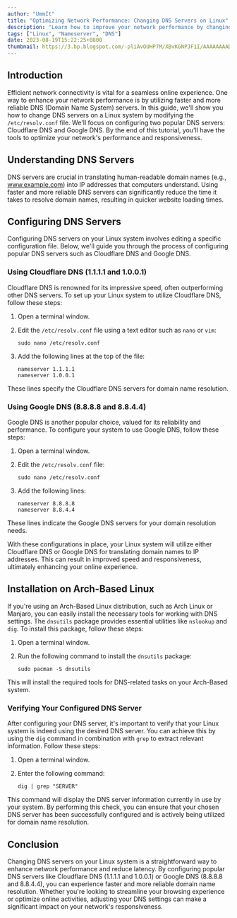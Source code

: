 ```yaml
---
author: "UmmIt"
title: "Optimizing Network Performance: Changing DNS Servers on Linux"
description: "Learn how to improve your network performance by changing DNS servers on Linux. Configure popular DNS servers like Cloudflare DNS and Google DNS to enhance your browsing experience."
tags: ["Linux", "Nameserver", "DNS"]
date: 2023-08-19T15:22:25+0800
thumbnail: https://3.bp.blogspot.com/-pliAvOUHP7M/XBvKGNPJF1I/AAAAAAAADRc/12h765aA9_MkB2hxKwjDg_-Lk9kxbTQfQCLcBGAs/s1600/What%2BIs%2BDNS%2BTypes%2BOf%2BDNS%2BServer.jpg
---
```


## Introduction

Efficient network connectivity is vital for a seamless online experience. One way to enhance your network performance is by utilizing faster and more reliable DNS (Domain Name System) servers. In this guide, we'll show you how to change DNS servers on a Linux system by modifying the `/etc/resolv.conf` file. We'll focus on configuring two popular DNS servers: Cloudflare DNS and Google DNS. By the end of this tutorial, you'll have the tools to optimize your network's performance and responsiveness.

## Understanding DNS Servers

DNS servers are crucial in translating human-readable domain names (e.g., www.example.com) into IP addresses that computers understand. Using faster and more reliable DNS servers can significantly reduce the time it takes to resolve domain names, resulting in quicker website loading times.

## Configuring DNS Servers

Configuring DNS servers on your Linux system involves editing a specific configuration file. Below, we'll guide you through the process of configuring popular DNS servers such as Cloudflare DNS and Google DNS.

### Using Cloudflare DNS (1.1.1.1 and 1.0.0.1)

Cloudflare DNS is renowned for its impressive speed, often outperforming other DNS servers. To set up your Linux system to utilize Cloudflare DNS, follow these steps:

1. Open a terminal window.

2. Edit the `/etc/resolv.conf` file using a text editor such as `nano` or `vim`:

   ```shell
   sudo nano /etc/resolv.conf
   ```

3. Add the following lines at the top of the file:

   ```shell
   nameserver 1.1.1.1
   nameserver 1.0.0.1
   ```

These lines specify the Cloudflare DNS servers for domain name resolution.

### Using Google DNS (8.8.8.8 and 8.8.4.4)

Google DNS is another popular choice, valued for its reliability and performance. To configure your system to use Google DNS, follow these steps:

1. Open a terminal window.

2. Edit the `/etc/resolv.conf` file:

   ```shell
   sudo nano /etc/resolv.conf
   ```

3. Add the following lines:

   ```shell
   nameserver 8.8.8.8
   nameserver 8.8.4.4
   ```

These lines indicate the Google DNS servers for your domain resolution needs.

With these configurations in place, your Linux system will utilize either Cloudflare DNS or Google DNS for translating domain names to IP addresses. This can result in improved speed and responsiveness, ultimately enhancing your online experience.

## Installation on Arch-Based Linux

If you're using an Arch-Based Linux distribution, such as Arch Linux or Manjaro, you can easily install the necessary tools for working with DNS settings. The `dnsutils` package provides essential utilities like `nslookup` and `dig`. To install this package, follow these steps:

1. Open a terminal window.

2. Run the following command to install the `dnsutils` package:

   ```shell
   sudo pacman -S dnsutils
   ```

This will install the required tools for DNS-related tasks on your Arch-Based system.

### Verifying Your Configured DNS Server

After configuring your DNS server, it's important to verify that your Linux system is indeed using the desired DNS server. You can achieve this by using the `dig` command in combination with `grep` to extract relevant information. Follow these steps:

1. Open a terminal window.

2. Enter the following command:

   ```shell
   dig | grep "SERVER"
   ```

This command will display the DNS server information currently in use by your system. By performing this check, you can ensure that your chosen DNS server has been successfully configured and is actively being utilized for domain name resolution.

## Conclusion

Changing DNS servers on your Linux system is a straightforward way to enhance network performance and reduce latency. By configuring popular DNS servers like Cloudflare DNS (1.1.1.1 and 1.0.0.1) or Google DNS (8.8.8.8 and 8.8.4.4), you can experience faster and more reliable domain name resolution. Whether you're looking to streamline your browsing experience or optimize online activities, adjusting your DNS settings can make a significant impact on your network's responsiveness.